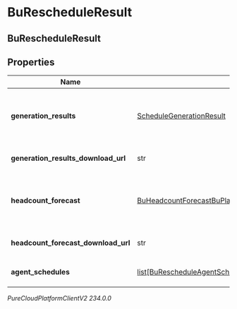 # BuRescheduleResult

## BuRescheduleResult

## Properties

|Name | Type | Description | Notes|
|------------ | ------------- | ------------- | -------------|
| **generation_results** | [ScheduleGenerationResult](ScheduleGenerationResult) | The generation results.  Note the result will always be delivered via the generationResultsDownloadUrl; however the schema is included for documentation | [optional] |
| **generation_results_download_url** | str | The download URL from which to fetch the generation results for the rescheduling run | [optional] |
| **headcount_forecast** | [BuHeadcountForecastBuPlanningGroupHeadcountForecastResult](BuHeadcountForecastBuPlanningGroupHeadcountForecastResult) | The headcount forecast. Note the result will always be delivered via the headcountForecastDownloadUrl; however the schema is included for documentation | [optional] |
| **headcount_forecast_download_url** | str | The download URL from which to fetch the headcount forecast for the rescheduling run | [optional] |
| **agent_schedules** | [list[BuRescheduleAgentScheduleResult]](BuRescheduleAgentScheduleResult) | List of download links for agent schedules produced by the rescheduling run | [optional] |



_PureCloudPlatformClientV2 234.0.0_
